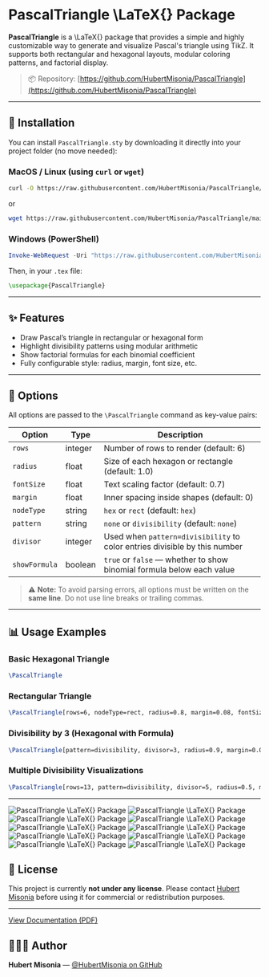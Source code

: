 # PascalTriangle \LaTeX{} Package

**PascalTriangle** is a \LaTeX{} package that provides a simple and highly customizable way to generate and visualize Pascal's triangle using TikZ. It supports both rectangular and hexagonal layouts, modular coloring patterns, and factorial display.

> 📦 Repository: [https://github.com/HubertMisonia/PascalTriangle](https://github.com/HubertMisonia/PascalTriangle)

---

## 🚀 Installation

You can install `PascalTriangle.sty` by downloading it directly into your project folder (no move needed):

### MacOS / Linux (using `curl` or `wget`)

```sh
curl -O https://raw.githubusercontent.com/HubertMisonia/PascalTriangle/main/PascalTriangle.sty
```

or

```sh
wget https://raw.githubusercontent.com/HubertMisonia/PascalTriangle/main/PascalTriangle.sty
```

### Windows (PowerShell)

```powershell
Invoke-WebRequest -Uri "https://raw.githubusercontent.com/HubertMisonia/PascalTriangle/main/PascalTriangle.sty" -OutFile "PascalTriangle.sty"
```

Then, in your `.tex` file:

```latex
\usepackage{PascalTriangle}
```

---

## ✨ Features

* Draw Pascal’s triangle in rectangular or hexagonal form
* Highlight divisibility patterns using modular arithmetic
* Show factorial formulas for each binomial coefficient
* Fully configurable style: radius, margin, font size, etc.

---

## 📐 Options

All options are passed to the `\PascalTriangle` command as key-value pairs:

| Option        | Type    | Description                                                                |
| ------------- | ------- | -------------------------------------------------------------------------- |
| `rows`        | integer | Number of rows to render (default: 6)                                      |
| `radius`      | float   | Size of each hexagon or rectangle (default: 1.0)                           |
| `fontSize`    | float   | Text scaling factor (default: 0.7)                                         |
| `margin`      | float   | Inner spacing inside shapes (default: 0)                                   |
| `nodeType`    | string  | `hex` or `rect` (default: `hex`)                                           |
| `pattern`     | string  | `none` or `divisibility` (default: `none`)                                 |
| `divisor`     | integer | Used when `pattern=divisibility` to color entries divisible by this number |
| `showFormula` | boolean | `true` or `false` — whether to show binomial formula below each value      |

> ⚠️ **Note:** To avoid parsing errors, all options must be written on the **same line**. Do not use line breaks or trailing commas.

---

## 📊 Usage Examples

### Basic Hexagonal Triangle

```latex
\PascalTriangle
```

### Rectangular Triangle

```latex
\PascalTriangle[rows=6, nodeType=rect, radius=0.8, margin=0.08, fontSize=0.7]
```

### Divisibility by 3 (Hexagonal with Formula)

```latex
\PascalTriangle[pattern=divisibility, divisor=3, radius=0.9, margin=0.04, fontSize=0.7, showFormula=true]
```

### Multiple Divisibility Visualizations

```latex
\PascalTriangle[rows=13, pattern=divisibility, divisor=5, radius=0.5, margin=0.03, fontSize=0.7]
```

---


<img src="https://raw.githubusercontent.com/HubertMisonia/PascalTriangle/main/images/ex1.png" alt="PascalTriangle \LaTeX{} Package"/>
<img src="https://raw.githubusercontent.com/HubertMisonia/PascalTriangle/main/images/ex2.png" alt="PascalTriangle \LaTeX{} Package"/>
<img src="https://raw.githubusercontent.com/HubertMisonia/PascalTriangle/main/images/ex3.png" alt="PascalTriangle \LaTeX{} Package"/>
<img src="https://raw.githubusercontent.com/HubertMisonia/PascalTriangle/main/images/ex4.png" alt="PascalTriangle \LaTeX{} Package"/>
<img src="https://raw.githubusercontent.com/HubertMisonia/PascalTriangle/main/images/ex5.png" alt="PascalTriangle \LaTeX{} Package"/>
<img src="https://raw.githubusercontent.com/HubertMisonia/PascalTriangle/main/images/ex6.png" alt="PascalTriangle \LaTeX{} Package"/>
<img src="https://raw.githubusercontent.com/HubertMisonia/PascalTriangle/main/images/ex7.png" alt="PascalTriangle \LaTeX{} Package"/>
<img src="https://raw.githubusercontent.com/HubertMisonia/PascalTriangle/main/images/ex8.png" alt="PascalTriangle \LaTeX{} Package"/>
<img src="https://raw.githubusercontent.com/HubertMisonia/PascalTriangle/main/images/ex9.png" alt="PascalTriangle \LaTeX{} Package"/>
<img src="https://raw.githubusercontent.com/HubertMisonia/PascalTriangle/main/images/10.png" alt="PascalTriangle \LaTeX{} Package"/>


## 📄 License

This project is currently **not under any license**. Please contact [Hubert Misonia](https://github.com/HubertMisonia) before using it for commercial or redistribution purposes.

---

[View Documentation (PDF)](https://github.com/HubertMisonia/PascalTriangle/blob/main/exemples.pdf)


## 👨🏾‍💻 Author

**Hubert Misonia** — [@HubertMisonia on GitHub](https://github.com/HubertMisonia)
